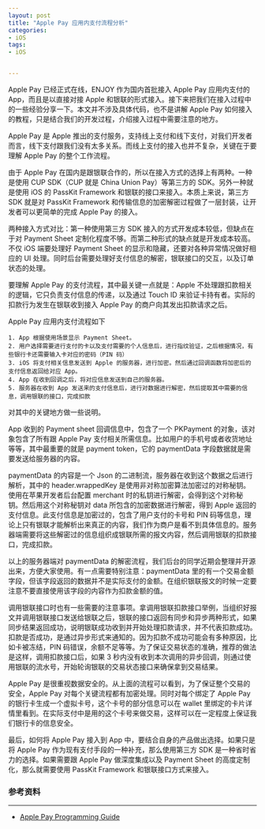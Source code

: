 ```yaml
---
layout: post
title: "Apple Pay 应用内支付流程分析"
categories:
- iOS
tags:
- iOS


---
```


Apple Pay 已经正式在线，ENJOY 作为国内首批接入 Apple Pay 应用内支付的 App，而且是以直接对接 Apple 和银联的形式接入。接下来把我们在接入过程中的一些经验分享一下。本文并不涉及具体代码，也不是讲解 Apple Pay 如何接入的教程，只是结合我们的开发过程，介绍接入过程中需要注意的地方。

Apple Pay 是 Apple 推出的支付服务，支持线上支付和线下支付，对我们开发者而言，线下支付跟我们没有太多关系。而线上支付的接入也并不复杂，关键在于要理解 Apple Pay 的整个工作流程。

由于 Apple Pay 在国内是跟银联合作的，所以在接入方式的选择上有两种。一种是使用 CUP SDK（CUP 就是 China Union Pay）等第三方的 SDK。另外一种就是使用 iOS 的 PassKit Framework 和银联的接口来接入。本质上来说，第三方 SDK 就是对 PassKit Framework 和传输信息的加密解密过程做了一层封装，让开发者可以更简单的完成 Apple Pay 的接入。

两种接入方式对比：第一种使用第三方 SDK 接入的方式开发成本较低，但缺点在于对 Payment Sheet 定制化程度不够。而第二种形式的缺点就是开发成本较高。不仅 iOS 端要处理好 Payment Sheet 的显示和隐藏，还要对各种异常情况做好相应的 UI 处理。同时后台需要处理好支付信息的解密，银联接口的交互，以及订单状态的处理。

要理解 Apple Pay 的支付流程，其中最关键一点就是：Apple 不处理跟扣款相关的逻辑，它只负责支付信息的传递，以及通过 Touch ID 来验证卡持有者。实际的扣款行为发生在银联收到接入 Apple Pay 的商户向其发出扣款请求之后。

Apple Pay 应用内支付流程如下

	1. App 根据使用场景显示 Payment Sheet。
	2. 用户选择需要进行支付的卡以及支付需要的个人信息后，进行指纹验证，之后根据情况，有些银行卡还需要输入卡对应的密码（PIN 码）
	3. iOS 将支付相关信息发送到 Apple 的服务器，进行加密。然后通过回调函数将加密后的支付信息返回给对应 App。
	4. App 在收到回调之后，将对应信息发送到自己的服务器。
	5. 服务器在收到 App 发送来的支付信息后，进行对数据进行解密，然后提取其中需要的信息，调用银联的接口，完成扣款

对其中的关键地方做一些说明。

App 收到的 Payment sheet 回调信息中，包含了一个 PKPayment 的对象，该对象包含了所有跟 Apple Pay 支付相关所需信息。比如用户的手机号或者收货地址等等，其中最重要的就是 payment token，它的 paymentData 字段数据就是需要发送给服务器的内容。

paymentData 的内容是一个 Json 的二进制流，服务器在收到这个数据之后进行解析，其中的 header.wrappedKey 是使用非对称加密算法加密过的对称秘钥。使用在苹果开发者后台配置 merchant 时的私钥进行解密，会得到这个对称秘钥。然后用这个对称秘钥对 data 所包含的加密数据进行解密，得到 Apple 返回的支付信息。此支付信息是加密过的，包含了用户支付的卡号和 PIN 码等信息，理论上只有银联才能解析出来真正的内容，我们作为商户是看不到具体信息的。服务器端需要将这些解密过的信息组织成银联所需的报文内容，然后调用银联的扣款接口，完成扣款。

以上的服务器端对 paymentData 的解密流程，我们后台的同学近期会整理并开源出来，方便大家使用。有一点需要特别注意：paymentData 里的有一个交易金额字段，但该字段返回的数据并不是实际支付的金额。在组织银联报文的时候一定要注意不要直接使用该字段的内容作为扣款金额的值。

调用银联接口时也有一些需要的注意事项。拿调用银联扣款接口举例，当组织好报文并调用银联接口发送给银联之后，银联的接口返回有同步和异步两种形式，如果同步结果返回成功，说明银联成功收到并开始处理扣款请求，并不代表扣款成功。扣款是否成功，是通过异步形式来通知的。因为扣款不成功可能会有多种原因，比如卡被冻结，PIN 码错误，余额不足等等。为了保证交易状态的准确，推荐的做法是这样，调用扣款接口后，如果 3 秒内没有收到本次调用的异步回调，则通过使用银联的流水号，开始轮询银联的交易状态接口来确保拿到交易结果。

Apple Pay 是很重视数据安全的。从上面的流程可以看到，为了保证整个交易的安全，Apple Pay 对每个关键流程都有加密处理。同时对每个绑定了 Apple Pay 的银行卡生成一个虚拟卡号，这个卡号的部分信息可以在 wallet 里绑定的卡片详情里看到。在实际支付中是用的这个卡号来做交易，这样可以在一定程度上保证我们银行卡的信息安全。

最后，如何将 Apple Pay 接入到 App 中，要结合自身的产品做出选择。如果只是将 Apple Pay 作为现有支付手段的一种补充，那么使用第三方 SDK 是一种省时省力的选择。如果需要跟 Apple Pay 做深度集成以及 Payment Sheet 的高度定制化，那么就需要使用 PassKit Framework 和银联接口方式来接入。

### 参考资料
---

 * [Apple Pay Programming Guide](https://developer.apple.com/library/ios/ApplePay_Guide/)